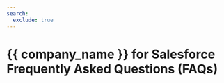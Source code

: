 ```yaml
---
search:
  exclude: true
---
```


# {{ company_name }} for Salesforce Frequently Asked Questions (FAQs)

<script>
document.location.href="../Frequently-Asked-Questions/";
</script>